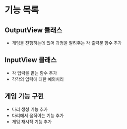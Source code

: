 # 기능 목록
## OutputView 클래스
* 게임을 진행하는데 있어 과정을 알려주는 각 출력문 함수 추가
## InputView 클래스
* 각 입력을 맡는 함수 추가
* 각각의 입력에 대한 예외처리
## 게임 기능 구현
* 다리 생성 기능 추가
* 다리에서 움직이는 기능 추가
* 게임 재시작 기능 추가